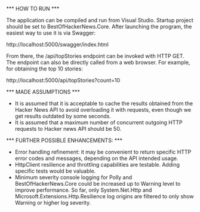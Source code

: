 *** HOW TO RUN ***

The application can be compiled and run from Visual Studio. Startup project should be set to BestOfHackerNews.Core. After launching the program, the easiest way to use it is via Swagger:

http://localhost:5000/swagger/index.html

From there, the /api/topStories endpoint can be invoked with HTTP GET. The endpoint can also be directly called from a web browser. For example, for obtaining the top 10 stories:

http://localhost:5000/api/topStories?count=10


*** MADE ASSUMPTIONS ***

- It is assumed that it is acceptable to cache the results obtained from the Hacker News API to avoid overloading it with requests, even though we get results outdated by some seconds. 
- It is assumed that a maximum number of concurrent outgoing HTTP requests to Hacker news API should be 50.


*** FURTHER POSSIBLE ENHANCEMENTS: ***

- Error handling refinement: it may be convenient to return specific HTTP error codes and messages, depending on the API intended usage.
- HttpClient resilience and throttling capabilities are testable. Adding specific tests would be valuable.
- Minimum severity console logging for Polly and BestOfHackerNews.Core could be increased up to Warning level to improve performance. So far, only System.Net.Http and Microsoft.Extensions.Http.Resilience log origins are filtered to only show Warning or higher log severity.
